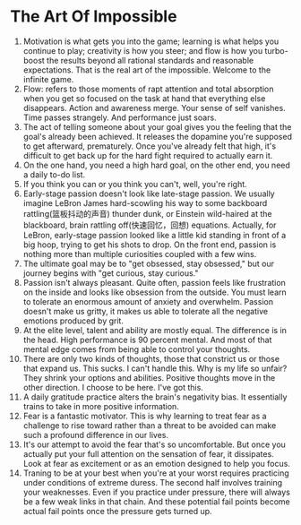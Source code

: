 # The Art Of Impossible

1. Motivation is what gets you into the game; learning is what helps you continue to play; creativity is how you steer; and flow is how you turbo-boost the results beyond all rational standards and reasonable expectations. That is the real art of the impossible. Welcome to the infinite game.
2. Flow: refers to those moments of rapt attention and total absorption when you get so focused on the task at hand that everything else disappears. Action and awareness merge. Your sense of self vanishes. Time passes strangely. And performance just soars.
3. The act of telling someone about your goal gives you the feeling that the goal's already been achieved. It releases the dopamine you're supposed to get afterward, prematurely. Once you've already felt that high, it's difficult to get back up for the hard fight required to actually earn it.
4. On the one hand, you need a high hard goal, on the other end, you need a daily to-do list.
5. If you think you can or you think you can't, well, you're right.
6. Early-stage passion doesn't look like late-stage passion. We usually imagine LeBron James hard-scowling his way to some backboard rattling(篮板抖动的声音) thunder dunk, or Einstein wild-haired at the blackboard, brain rattling off(快速回忆，回想) equations. Actually, for LeBron, early-stage passion looked like a little kid standing in front of a big hoop, trying to get his shots to drop. On the front end, passion is nothing more than multiple curiosities coupled with a few wins. 
7. The ultimate goal may be to "get obsessed, stay obsessed," but our journey begins with "get curious, stay curious."
8. Passion isn't always pleasant. Quite often, passion feels like frustration on the inside and looks like obsession from the outside. You must learn to tolerate an enormous amount of anxiety and overwhelm. Passion doesn't make us gritty, it makes us able to tolerate all the negative emotions produced by grit.
9. At the elite level, talent and ability are mostly equal. The difference is in the head. High performance is 90 percent mental. And most of that mental edge comes from being able to control your thoughts.
10. There are only two kinds of thoughts, those that constrict us or those that expand us. This sucks. I can't handle this. Why is my life so unfair? They shrink your options and abilities. Positive thoughts move in the other direction. I choose to be here. I've got this.
11. A daily gratitude practice alters the brain's negativity bias. It essentially trains to take in more positive information.
12. Fear is a fantastic motivator. This is why learning to treat fear as a challenge to rise toward rather than a threat to be avoided can make such a profound difference in our lives.
13. It's our attempt to avoid the fear that's so uncomfortable. But once you actually put your full attention on the sensation of fear, it dissipates. Look at fear as excitement or as an emotion designed to help you focus. 
14. Traning to be at your best when you're at your worst requires practicing under conditions of extreme duress. The second half involves training your weaknesses. Even if you practice under pressure, there will always be a few weak links in that chain. And these potential fail points become actual fail points once the pressure gets turned up. 
